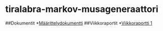 # tiralabra-markov-musageneraattori
##Dokumentit
*[Määrittelydokumentti](https://github.com/TuuliTG/tiralabra-markov-musageneraattori/blob/master/dokumentaatio/Määrittelydokumentti.md)
##Viikkoraportit
*[Viikkoraportti 1](https://github.com/TuuliTG/tiralabra-markov-musageneraattori/blob/master/dokumentaatio/viikkoraportti1.md)